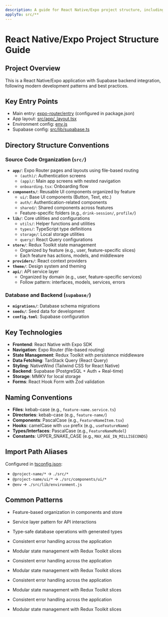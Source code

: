 ```yaml
---
description: A guide for React Native/Expo project structure, including directory conventions, naming conventions, and common patterns.
applyTo: src/**
---
```


# React Native/Expo Project Structure Guide

## Project Overview

This is a React Native/Expo application with Supabase backend integration, following modern development patterns and best practices.

## Key Entry Points

- Main entry: [expo-router/entry](mdc:package.json) (configured in package.json)
- App layout: [src/app/\_layout.tsx](mdc:src/app/_layout.tsx)
- Environment config: [env.js](mdc:env.js)
- Supabase config: [src/lib/supabase.ts](mdc:src/lib/supabase.ts)

## Directory Structure Conventions

### Source Code Organization (`src/`)

- **`app/`**: Expo Router pages and layouts using file-based routing
  - `(auth)/`: Authentication screens
  - `(app)/`: Main app screens with nested navigation
  - `onboarding.tsx`: Onboarding flow
- **`components/`**: Reusable UI components organized by feature
  - `ui/`: Base UI components (Button, Text, etc.)
  - `auth/`: Authentication-related components
  - `shared/`: Shared components across features
  - Feature-specific folders (e.g., `drink-session/`, `profile/`)
- **`lib/`**: Core utilities and configurations
  - `utils/`: Helper functions and utilities
  - `types/`: TypeScript type definitions
  - `storage/`: Local storage utilities
  - `query/`: React Query configurations
- **`store/`**: Redux Toolkit state management
  - Organized by feature (e.g., user, feature-specific slices)
  - Each feature has actions, models, and middleware
- **`providers/`**: React context providers
- **`theme/`**: Design system and theming
- **`api/`**: API service layer
  - Organized by domain (e.g., user, feature-specific services)
  - Follow pattern: interfaces, models, services, errors

### Database and Backend (`supabase/`)

- **`migrations/`**: Database schema migrations
- **`seeds/`**: Seed data for development
- **`config.toml`**: Supabase configuration

## Key Technologies

- **Frontend**: React Native with Expo SDK
- **Navigation**: Expo Router (file-based routing)
- **State Management**: Redux Toolkit with persistence middleware
- **Data Fetching**: TanStack Query (React Query)
- **Styling**: NativeWind (Tailwind CSS for React Native)
- **Backend**: Supabase (PostgreSQL + Auth + Real-time)
- **Storage**: MMKV for local storage
- **Forms**: React Hook Form with Zod validation

## Naming Conventions

- **Files**: kebab-case (e.g., `feature-name.service.ts`)
- **Directories**: kebab-case (e.g., `feature-name/`)
- **Components**: PascalCase (e.g., `FeatureNameItem.tsx`)
- **Hooks**: camelCase with `use` prefix (e.g., `useFeatureName`)
- **Types/Interfaces**: PascalCase (e.g., `FeatureNameModel`)
- **Constants**: UPPER_SNAKE_CASE (e.g., `MAX_AGE_IN_MILLISECONDS`)

## Import Path Aliases

Configured in [tsconfig.json](mdc:tsconfig.json):

- `@project-name/*` → `./src/*`
- `@project-name/ui/*` → `./src/components/ui/*`
- `@env` → `./src/lib/environment.js`

## Common Patterns

- Feature-based organization in components and store
- Service layer pattern for API interactions
- Type-safe database operations with generated types
- Consistent error handling across the application
- Modular state management with Redux Toolkit slices

- Consistent error handling across the application
- Modular state management with Redux Toolkit slices

- Consistent error handling across the application
- Modular state management with Redux Toolkit slices

- Consistent error handling across the application
- Modular state management with Redux Toolkit slices
